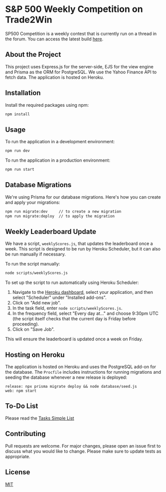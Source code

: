 # S&P 500 Weekly Competition on Trade2Win

SP500 Competition is a weekly contest that is currently run on a thread in the forum. You can access the latest build [here](https://contest.trade2win.com).

## About the Project

This project uses Express.js for the server-side, EJS for the view engine and Prisma as the ORM for PostgreSQL. We use the Yahoo Finance API to fetch data. The application is hosted on Heroku.

## Installation

Install the required packages using npm:

```bash
npm install
```

## Usage

To run the application in a development environment:

```bash
npm run dev
```

To run the application in a production environment:

```bash
npm run start
```

## Database Migrations

We're using Prisma for our database migrations. Here's how you can create and apply your migrations:

```bash
npm run migrate:dev     // to create a new migration
npm run migrate:deploy  // to apply the migration
```

## Weekly Leaderboard Update

We have a script, `weeklyScores.js`, that updates the leaderboard once a week. This script is designed to be run by Heroku Scheduler, but it can also be run manually if necessary.

To run the script manually:

```bash
node scripts/weeklyScores.js
```

To set up the script to run automatically using Heroku Scheduler:

1. Navigate to the [Heroku dashboard](https://dashboard.heroku.com/apps), select your application, and then select "Scheduler" under "Installed add-ons".
2. Click on "Add new job".
3. In the task field, enter `node scripts/weeklyScores.js`.
4. In the frequency field, select "Every day at..." and choose 9:30pm UTC (the script itself checks that the current day is Friday before proceeding).
5. Click on "Save Job".

This will ensure the leaderboard is updated once a week on Friday.

## Hosting on Heroku

The application is hosted on Heroku and uses the PostgreSQL add-on for the database. The `Procfile` includes instructions for running migrations and seeding the database whenever a new release is deployed:

```
release: npx prisma migrate deploy && node database/seed.js
web: npm start
```

## To-Do List

Please read the [Tasks Simple List](./TASKS-SIMPLE.md)

## Contributing

Pull requests are welcome. For major changes, please open an issue first to discuss what you would like to change. Please make sure to update tests as appropriate.

## License

[MIT](https://choosealicense.com/licenses/mit/)
